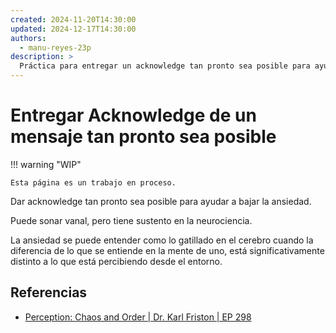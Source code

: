 ```yaml
---
created: 2024-11-20T14:30:00
updated: 2024-12-17T14:30:00
authors:
  - manu-reyes-23p
description: >
  Práctica para entregar un acknowledge tan pronto sea posible para ayudar a bajar la ansiedad.
---
```


# Entregar Acknowledge de un mensaje tan pronto sea posible

!!! warning "WIP"

    Esta página es un trabajo en proceso.

Dar acknowledge tan pronto sea posible para ayudar a bajar la ansiedad.

Puede sonar vanal, pero tiene sustento en la neurociencia.

La ansiedad se puede entender como lo gatillado en el cerebro cuando la diferencia de lo que se entiende en la mente de uno, está significativamente distinto a lo que está percibiendo desde el entorno.

## Referencias

- [Perception: Chaos and Order | Dr. Karl Friston | EP 298](https://youtu.be/feS1zuKz2N8?si=8eOcCVqoRF7yo4Pg)
